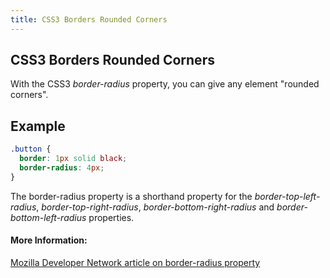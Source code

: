 ```yaml
---
title: CSS3 Borders Rounded Corners
---
```

## CSS3 Borders Rounded Corners

With the CSS3 *border-radius* property, you can give any element "rounded corners".

## Example
```css
.button {
  border: 1px solid black;
  border-radius: 4px;
}
```

The border-radius property is a shorthand property for the *border-top-left-radius*, *border-top-right-radius*, *border-bottom-right-radius* and *border-bottom-left-radius* properties.

#### More Information:
[Mozilla Developer Network article on border-radius property](https://developer.mozilla.org/en-US/docs/Web/CSS/border-radius)


